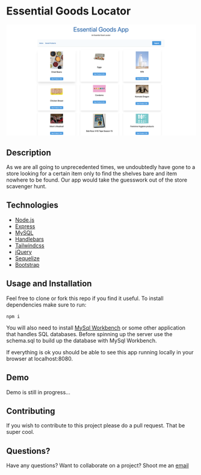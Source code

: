 # Essential Goods Locator 
![EGL Screenshot](egl.png)

## Description

As we are all going to unprecedented times, we undoubtedly
have gone to a store looking for a certain item only to find the shelves bare
and item nowhere to be found. Our app would take the guesswork out of
the store scavenger hunt.

## Technologies

- [Node.js](https://nodejs.org/en/) 
- [Express](https://expressjs.com/) 
- [MySQL](https://www.mysql.com/) 
- [Handlebars](http://handlebarsjs.com/) 
- [Tailwindcss](https://tailwindcss.com/)  
- [jQuery](https://jquery.com/)
- [Sequelize](https://sequelize.org/)
- [Bootstrap](https://getbootstrap.com/)

## Usage and Installation

Feel free to clone or fork this repo if you find it useful. To install dependencies make sure to run:

```
npm i
```

You will also need to install [MySql Workbench](https://www.mysql.com/products/workbench/) or some other application that handles SQL databases. Before spinning up the server use the schema.sql to build up the database with MySql Workbench.

If everything is ok you should be able to see this app running locally in your browser at localhost:8080. 

## Demo

Demo is still in progress...

## Contributing

If you wish to contribute to this project please do a pull request. That be super cool.

## Questions?


Have any questions? Want to collaborate on a project? Shoot me an [email](Ducharme.christophert@gmail.com)
